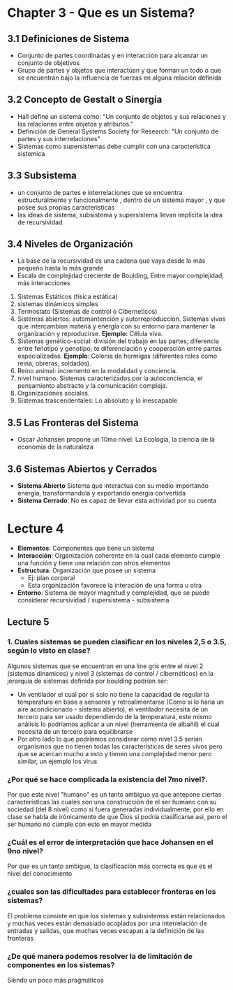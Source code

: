 # Chapter 3 - Que es un Sistema?
## 3.1 Definiciones de Sistema
+ Conjunto de partes coordinadas y en interacción para alcanzar un conjunto de objetivos
+ Grupo de partes y objetos que interactúan y que forman un todo o que se encuentran bajo la influencia de fuerzas en alguna relación definida
## 3.2 Concepto de Gestalt o Sinergia
+ Hall define un sistema como: "Un conjunto de objetos y sus relaciones y las relaciones entre objetos y atributos."
+ Definición de General Systems Society for Research: "Un conjunto de partes y sus interrelaciones"
+ Sistemas como supersistemas debe cumplir con una característica sistemica

## 3.3 Subsistema
+  un conjunto de partes e interrelaciones que se encuentra estructuralmente y funcionalmente , dentro de un sistema mayor , y que posee sus propias características
+ las ideas de sistema, subsistema y supersistema llevan implícita la idea de recursividad

## 3.4 Niveles de Organización
+ La base de la recursividad es una cadena que vaya desde lo más pequeño hasta lo más grande
+ Escala de complejidad creciente de Boulding, Entre mayor complejidad, más interacciones

1. Sistemas Estáticos (física estática)
2. sistemas dinámicos simples
3. Termostato (Sistemas de control o Ciberneticos)
4. Sistemas abiertos: automantención y autorreproducción. Sistemas vivos que intercambian materia y energía con su entorno para mantener la organización y reproducirse. **Ejemplo:** Célula viva.
5. Sistemas genético-social: división del trabajo en las partes; diferencia entre fenotipo y genotipo; te diferenciación y cooperación entre partes especializadas. **Ejemplo**: Colonia de hormigas (diferentes roles como reina, obreras, soldados).
6. Reino animal: incremento en la modalidad y conciencia.
7. nivel humano.  Sistemas caracterizados por la autoconciencia, el pensamiento abstracto y la comunicación compleja.
8. Organizaciones sociales.
9. Sistemas trascendentales: Lo absoluto y lo inescapable 

## 3.5 Las Fronteras del Sistema
+ Oscar Johansen propone un 10mo nivel: La Ecología, la ciencia de la economia de la naturaleza
## 3.6 Sistemas Abiertos y Cerrados

+ **Sistema Abierto** Sistema que interactua con su medio importando energía, transformandola y exportando energia convertida
+ **Sistema Cerrado**: No es capaz de llevar esta actividad por su cuenta

# Lecture 4
+ **Elementos**: Componentes que tiene un sistema
+ **Interacción**: Organización coherente en la cual cada elemento cumple una función y tiene una relación con otros elementos
+ **Estructura**: Organización que posee un sistema
	+ Ej: plan corporal
	+ Esta organización favorece la interación de una forma u otra
+ **Entorno**: Sistema de mayor magnitud y complejidad, que se puede considerar recursividad / supersistema - subsistema

## Lecture 5
### 1. Cuales sistemas se pueden clasificar en los niveles 2,5 o 3.5, según lo visto en clase?  
Algunos sistemas que se encuentran en una line gris entre el nivel 2 (sistemas dinamicos) y nivel 3 (sistemas de control / cibernéticos) en la jerarquía de sistemas definida por boulding podrían ser:

+ Un ventilador el cual por si solo no tiene la capacidad de regular la temperatura en base a sensores y retroalimentarse (Como si lo haría un aire acondicionado - sistema abierto), el ventilador necesita de un tercero para ser usado dependiendo de la temperatura, este mismo análisis lo podríamos aplicar a un nivel (herramienta de albañil) el cual necesita de un tercero para equilibrarse
+ Por otro lado lo que podríamos considerar como nivel 3.5 serían organismos que no tienen todas las características de seres vivos pero que se acercan mucho a esto y tienen una complejidad menor pero similar, un ejemplo los virus

### ¿Por qué se hace complicada la existencia del 7mo nivel?.  

Por que este nivel "humano" es un tanto ambiguo ya que antepone ciertas características las cuales son una construcción de el ser humano con su sociedad (del 8 nivel) como si fuera generadas individualmente, por ello en clase se habla de irónicamente de que Dios si podría clasificarse asi, pero el ser humano no cumple con esto en mayor medida

### ¿Cuál es el error de interpretación que hace Johansen en el 9no nivel?  

Por que es un tanto ambiguo, la clasificación más correcta es que es el nivel del conocimiento

### ¿cuales son las dificultades para establecer fronteras en los sistemas?  

El problema consiste en que los sistemas y subsistemas están relacionados y muchas veces están demasiado acoplados por una interrelación de entradas y salidas, que muchas veces escapan a la definición de las fronteras

### ¿De qué manera podemos resolver la de limitación de componentes en los sistemas?  
Siendo un poco más pragmáticos